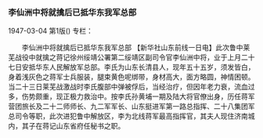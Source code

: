 ### 李仙洲中将就擒后已抵华东我军总部

1947-03-04
第1版()
专栏：

　　李仙洲中将就擒后已抵华东我军总部
    【新华社山东前线一日电】此次鲁中莱芜战役中就擒之蒋记徐州绥靖公署第二绥靖区副司令官李仙洲中将，业于上月二十七日安抵华东人民解放军总部。李氏为山东长清县人，现年五十五岁，须发皆白，身着浅灰色之蒋军士兵服装，腿束黄色呢绑带，身材高大，面方略圆，神情困顿。当二十三日莱芜战激战时李氏腹部中弹被俘后，当经治疗，但因年老力衰，流血过多，伤势颇重，现正极力救治中。按李氏孙黄埔一期及陆大将官僚出身，历任蒋军营团旅长及二十二师师长、九二军军长、山东挺进军第一路总指挥、二十八集团军总司令等职，此次进犯鲁中解放区，李为北线蒋军最高指挥官，其夫人现住济南城内，其子在蒋记山东省府任秘书之职。
